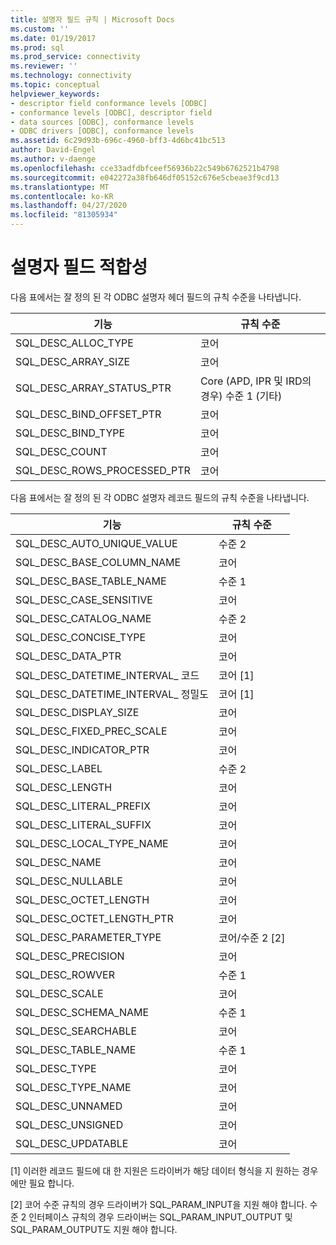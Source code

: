 ```yaml
---
title: 설명자 필드 규칙 | Microsoft Docs
ms.custom: ''
ms.date: 01/19/2017
ms.prod: sql
ms.prod_service: connectivity
ms.reviewer: ''
ms.technology: connectivity
ms.topic: conceptual
helpviewer_keywords:
- descriptor field conformance levels [ODBC]
- conformance levels [ODBC], descriptor field
- data sources [ODBC], conformance levels
- ODBC drivers [ODBC], conformance levels
ms.assetid: 6c29d93b-696c-4960-bff3-4d6bc41bc513
author: David-Engel
ms.author: v-daenge
ms.openlocfilehash: cce33adfdbfceef56936b22c549b6762521b4798
ms.sourcegitcommit: e042272a38fb646df05152c676e5cbeae3f9cd13
ms.translationtype: MT
ms.contentlocale: ko-KR
ms.lasthandoff: 04/27/2020
ms.locfileid: "81305934"
---
```

# <a name="descriptor-field-conformance"></a>설명자 필드 적합성
다음 표에서는 잘 정의 된 각 ODBC 설명자 헤더 필드의 규칙 수준을 나타냅니다.  
  
|기능|규칙 수준|  
|--------------|-----------------------|  
|SQL_DESC_ALLOC_TYPE|코어|  
|SQL_DESC_ARRAY_SIZE|코어|  
|SQL_DESC_ARRAY_STATUS_PTR|Core (APD, IPR 및 IRD의 경우) 수준 1 (기타)|  
|SQL_DESC_BIND_OFFSET_PTR|코어|  
|SQL_DESC_BIND_TYPE|코어|  
|SQL_DESC_COUNT|코어|  
|SQL_DESC_ROWS_PROCESSED_PTR|코어|  
  
 다음 표에서는 잘 정의 된 각 ODBC 설명자 레코드 필드의 규칙 수준을 나타냅니다.  
  
|기능|규칙 수준|  
|--------------|-----------------------|  
|SQL_DESC_AUTO_UNIQUE_VALUE|수준 2|  
|SQL_DESC_BASE_COLUMN_NAME|코어|  
|SQL_DESC_BASE_TABLE_NAME|수준 1|  
|SQL_DESC_CASE_SENSITIVE|코어|  
|SQL_DESC_CATALOG_NAME|수준 2|  
|SQL_DESC_CONCISE_TYPE|코어|  
|SQL_DESC_DATA_PTR|코어|  
|SQL_DESC_DATETIME_INTERVAL_ 코드|코어 [1]|  
|SQL_DESC_DATETIME_INTERVAL_ 정밀도|코어 [1]|  
|SQL_DESC_DISPLAY_SIZE|코어|  
|SQL_DESC_FIXED_PREC_SCALE|코어|  
|SQL_DESC_INDICATOR_PTR|코어|  
|SQL_DESC_LABEL|수준 2|  
|SQL_DESC_LENGTH|코어|  
|SQL_DESC_LITERAL_PREFIX|코어|  
|SQL_DESC_LITERAL_SUFFIX|코어|  
|SQL_DESC_LOCAL_TYPE_NAME|코어|  
|SQL_DESC_NAME|코어|  
|SQL_DESC_NULLABLE|코어|  
|SQL_DESC_OCTET_LENGTH|코어|  
|SQL_DESC_OCTET_LENGTH_PTR|코어|  
|SQL_DESC_PARAMETER_TYPE|코어/수준 2 [2]|  
|SQL_DESC_PRECISION|코어|  
|SQL_DESC_ROWVER|수준 1|  
|SQL_DESC_SCALE|코어|  
|SQL_DESC_SCHEMA_NAME|수준 1|  
|SQL_DESC_SEARCHABLE|코어|  
|SQL_DESC_TABLE_NAME|수준 1|  
|SQL_DESC_TYPE|코어|  
|SQL_DESC_TYPE_NAME|코어|  
|SQL_DESC_UNNAMED|코어|  
|SQL_DESC_UNSIGNED|코어|  
|SQL_DESC_UPDATABLE|코어|  
  
 [1] 이러한 레코드 필드에 대 한 지원은 드라이버가 해당 데이터 형식을 지 원하는 경우에만 필요 합니다.  
  
 [2] 코어 수준 규칙의 경우 드라이버가 SQL_PARAM_INPUT을 지원 해야 합니다. 수준 2 인터페이스 규칙의 경우 드라이버는 SQL_PARAM_INPUT_OUTPUT 및 SQL_PARAM_OUTPUT도 지원 해야 합니다.
